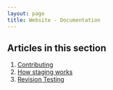 ```yaml
---
layout: page
title: Website - Documentation
---
```


## Articles in this section
1. [Contributing](/docs/website/contributing/)
2. [How staging works](/docs/website/how-staging-works/)
3. [Revision Testing](/docs/website/revision-testing/)